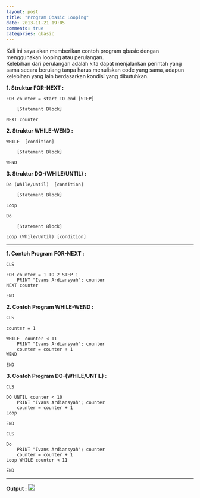```yaml
---
layout: post
title: "Program Qbasic Looping"
date: 2013-11-21 19:05
comments: true
categories: qbasic
---
```


Kali ini saya akan memberikan contoh program qbasic dengan menggunakan looping atau perulangan.<br>
Kelebihan dari perulangan adalah kita dapat menjalankan perintah yang sama secara berulang tanpa harus menuliskan code yang sama, adapun kelebihan yang lain berdasarkan kondisi yang dibutuhkan.

<!-- more -->

<b>1. Struktur FOR-NEXT :</b>
```
FOR counter = start TO end [STEP]

    [Statement Block]

NEXT counter
```

<b>2. Struktur WHILE-WEND :</b>
```
WHILE  [condition]

    [Statement Block]

WEND
```

<b>3. Struktur DO-(WHILE/UNTIL) :</b>
```
Do (While/Until)  [condition]

    [Statement Block]

Loop
```

```
Do

    [Statement Block]

Loop (While/Until) [condition]
```

----------

<b>1. Contoh Program FOR-NEXT :</b>
```vbnet
CLS

FOR counter = 1 TO 2 STEP 1
    PRINT "Ivans Ardiansyah"; counter
NEXT counter

END
```

<b>2. Contoh Program WHILE-WEND :</b>
```vbnet
CLS

counter = 1

WHILE  counter < 11
    PRINT "Ivans Ardiansyah"; counter
    counter = counter + 1
WEND

END
```

<b>3. Contoh Program DO-(WHILE/UNTIL) :</b>
```vbnet
CLS

DO UNTIL counter < 10
    PRINT "Ivans Ardiansyah"; counter
    counter = counter + 1
Loop

END
```

```vbnet
CLS

Do
    PRINT "Ivans Ardiansyah"; counter
    counter = counter + 1
Loop WHILE counter < 11

END
```

----------
<b>Output :</b>
<img src="{{root_url}}/images/blog/qbasic/qbasic-output4.png" style="border:1px solid grey">
